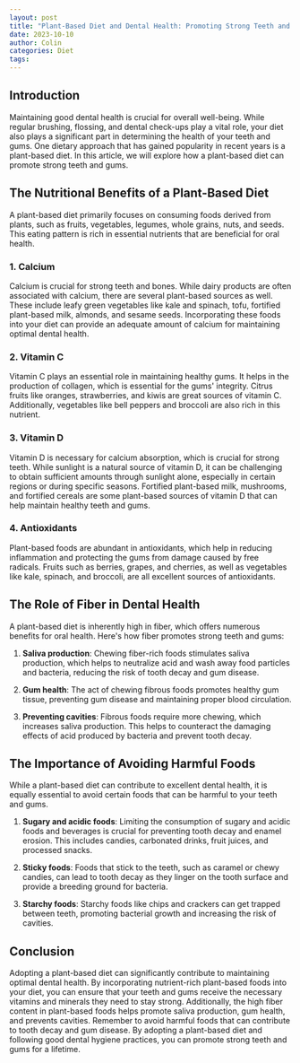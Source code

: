 ```yaml
---
layout: post
title: "Plant-Based Diet and Dental Health: Promoting Strong Teeth and Gums"
date: 2023-10-10
author: Colin
categories: Diet
tags: 
---
```


## Introduction

Maintaining good dental health is crucial for overall well-being. While regular brushing, flossing, and dental check-ups play a vital role, your diet also plays a significant part in determining the health of your teeth and gums. One dietary approach that has gained popularity in recent years is a plant-based diet. In this article, we will explore how a plant-based diet can promote strong teeth and gums.

## The Nutritional Benefits of a Plant-Based Diet

A plant-based diet primarily focuses on consuming foods derived from plants, such as fruits, vegetables, legumes, whole grains, nuts, and seeds. This eating pattern is rich in essential nutrients that are beneficial for oral health.

### 1. Calcium

Calcium is crucial for strong teeth and bones. While dairy products are often associated with calcium, there are several plant-based sources as well. These include leafy green vegetables like kale and spinach, tofu, fortified plant-based milk, almonds, and sesame seeds. Incorporating these foods into your diet can provide an adequate amount of calcium for maintaining optimal dental health.

### 2. Vitamin C

Vitamin C plays an essential role in maintaining healthy gums. It helps in the production of collagen, which is essential for the gums' integrity. Citrus fruits like oranges, strawberries, and kiwis are great sources of vitamin C. Additionally, vegetables like bell peppers and broccoli are also rich in this nutrient.

### 3. Vitamin D

Vitamin D is necessary for calcium absorption, which is crucial for strong teeth. While sunlight is a natural source of vitamin D, it can be challenging to obtain sufficient amounts through sunlight alone, especially in certain regions or during specific seasons. Fortified plant-based milk, mushrooms, and fortified cereals are some plant-based sources of vitamin D that can help maintain healthy teeth and gums.

### 4. Antioxidants

Plant-based foods are abundant in antioxidants, which help in reducing inflammation and protecting the gums from damage caused by free radicals. Fruits such as berries, grapes, and cherries, as well as vegetables like kale, spinach, and broccoli, are all excellent sources of antioxidants.

## The Role of Fiber in Dental Health

A plant-based diet is inherently high in fiber, which offers numerous benefits for oral health. Here's how fiber promotes strong teeth and gums:

1. **Saliva production**: Chewing fiber-rich foods stimulates saliva production, which helps to neutralize acid and wash away food particles and bacteria, reducing the risk of tooth decay and gum disease.

2. **Gum health**: The act of chewing fibrous foods promotes healthy gum tissue, preventing gum disease and maintaining proper blood circulation.

3. **Preventing cavities**: Fibrous foods require more chewing, which increases saliva production. This helps to counteract the damaging effects of acid produced by bacteria and prevent tooth decay.

## The Importance of Avoiding Harmful Foods

While a plant-based diet can contribute to excellent dental health, it is equally essential to avoid certain foods that can be harmful to your teeth and gums.

1. **Sugary and acidic foods**: Limiting the consumption of sugary and acidic foods and beverages is crucial for preventing tooth decay and enamel erosion. This includes candies, carbonated drinks, fruit juices, and processed snacks.

2. **Sticky foods**: Foods that stick to the teeth, such as caramel or chewy candies, can lead to tooth decay as they linger on the tooth surface and provide a breeding ground for bacteria.

3. **Starchy foods**: Starchy foods like chips and crackers can get trapped between teeth, promoting bacterial growth and increasing the risk of cavities.

## Conclusion

Adopting a plant-based diet can significantly contribute to maintaining optimal dental health. By incorporating nutrient-rich plant-based foods into your diet, you can ensure that your teeth and gums receive the necessary vitamins and minerals they need to stay strong. Additionally, the high fiber content in plant-based foods helps promote saliva production, gum health, and prevents cavities. Remember to avoid harmful foods that can contribute to tooth decay and gum disease. By adopting a plant-based diet and following good dental hygiene practices, you can promote strong teeth and gums for a lifetime.